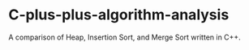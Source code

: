 # C-plus-plus-algorithm-analysis
A comparison of Heap, Insertion Sort, and Merge Sort written in C++.
